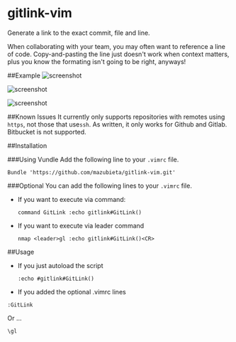 gitlink-vim
===========

Generate a link to the exact commit, file and line.

When collaborating with your team, you may often want to reference a line of code.  Copy-and-pasting the line just doesn't work when context matters, plus you know the formating isn't going to be right, anyways!

##Example
![screenshot](https://raw.githubusercontent.com/mazubieta/gitlink-vim/master/docs/calling.png)

![screenshot](https://raw.githubusercontent.com/mazubieta/gitlink-vim/master/docs/executed.png)

![screenshot](https://raw.githubusercontent.com/mazubieta/gitlink-vim/master/docs/inbrowser.png)

##Known Issues
It currently only supports repositories with remotes using ```https```, not those that use```ssh```.
As written, it only works for Github and Gitlab.  Bitbucket is not supported.

##Installation

###Using Vundle
Add the following line to your ```.vimrc``` file.

```
Bundle 'https://github.com/mazubieta/gitlink-vim.git'
```
###Optional
You can add the following lines to your ```.vimrc``` file.

- If you want to execute via command:

    ```command GitLink :echo gitlink#GitLink()```

- If you want to execute via leader command

    ```nmap <leader>gl :echo gitlink#GitLink()<CR>```

##Usage
- If you just autoload the script

    ```:echo #gitlink#GitLink()``` 

- If you added the optional .vimrc lines

```
:GitLink
```

Or ...

```
\gl
```
